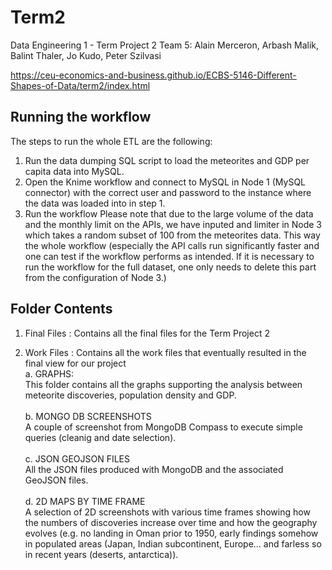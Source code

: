 # Term2
Data Engineering 1 - Term Project 2
Team 5: Alain Merceron, Arbash Malik, Balint Thaler, Jo Kudo, Peter Szilvasi

https://ceu-economics-and-business.github.io/ECBS-5146-Different-Shapes-of-Data/term2/index.html


## Running the workflow
The steps to run the whole ETL are the following:
1. Run the data dumping SQL script to load the meteorites and GDP per capita data into MySQL.
2. Open the Knime workflow and connect to MySQL in Node 1 (MySQL connector) with the correct user and password to the instance where the data was loaded into in step 1.
3. Run the workflow
   Please note that due to the large volume of the data and the monthly limit on the APIs, we have inputed and limiter in Node 3 which takes a random subset of 100 from the meteorites data. This way the whole workflow (especially the API calls run significantly faster and one can test if the workflow performs as intended. If it is necessary to run the workflow for the full dataset, one only needs to delete this part from the configuration of Node 3.)

## Folder Contents
1. Final Files : Contains all the final files for the Term Project 2
   
2. Work Files : Contains all the work files that eventually resulted in the final view for our project<br>
   a. GRAPHS:<br>
      This folder contains all the graphs supporting the analysis between meteorite discoveries, population density and GDP.<br><br>
   b. MONGO DB SCREENSHOTS<br>
      A couple of screenshot from MongoDB Compass to execute simple queries (cleanig and date selection).<br><br>
   c. JSON GEOJSON FILES<br>
      All the JSON files produced with MongoDB and the associated GeoJSON files.<br><br>
   d. 2D MAPS BY TIME FRAME<br>
      A selection of 2D screenshots with various time frames showing how the numbers of discoveries increase over time and how     the geography evolves (e.g. no landing in Oman prior to 1950, early findings somehow in populated areas (Japan, Indian subcontinent, Europe... and farless so in       recent years (deserts, antarctica)).<br>
